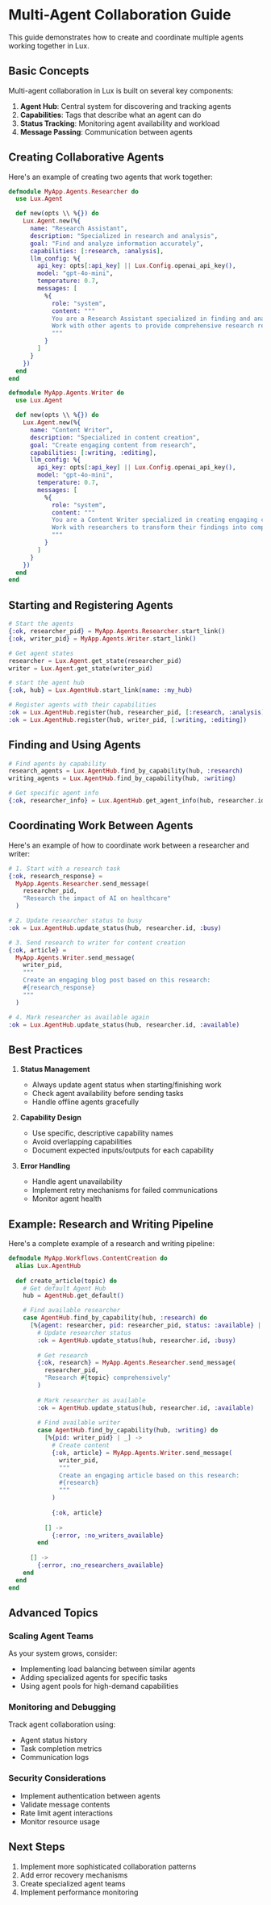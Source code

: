 # Multi-Agent Collaboration Guide

This guide demonstrates how to create and coordinate multiple agents working together in Lux.

## Basic Concepts

Multi-agent collaboration in Lux is built on several key components:

1. **Agent Hub**: Central system for discovering and tracking agents
2. **Capabilities**: Tags that describe what an agent can do
3. **Status Tracking**: Monitoring agent availability and workload
4. **Message Passing**: Communication between agents

## Creating Collaborative Agents

Here's an example of creating two agents that work together:

```elixir
defmodule MyApp.Agents.Researcher do
  use Lux.Agent

  def new(opts \\ %{}) do
    Lux.Agent.new(%{
      name: "Research Assistant",
      description: "Specialized in research and analysis",
      goal: "Find and analyze information accurately",
      capabilities: [:research, :analysis],
      llm_config: %{
        api_key: opts[:api_key] || Lux.Config.openai_api_key(),
        model: "gpt-4o-mini",
        temperature: 0.7,
        messages: [
          %{
            role: "system",
            content: """
            You are a Research Assistant specialized in finding and analyzing information.
            Work with other agents to provide comprehensive research results.
            """
          }
        ]
      }
    })
  end
end

defmodule MyApp.Agents.Writer do
  use Lux.Agent

  def new(opts \\ %{}) do
    Lux.Agent.new(%{
      name: "Content Writer",
      description: "Specialized in content creation",
      goal: "Create engaging content from research",
      capabilities: [:writing, :editing],
      llm_config: %{
        api_key: opts[:api_key] || Lux.Config.openai_api_key(),
        model: "gpt-4o-mini",
        temperature: 0.7,
        messages: [
          %{
            role: "system",
            content: """
            You are a Content Writer specialized in creating engaging content.
            Work with researchers to transform their findings into compelling articles.
            """
          }
        ]
      }
    })
  end
end
```

## Starting and Registering Agents

```elixir
# Start the agents
{:ok, researcher_pid} = MyApp.Agents.Researcher.start_link()
{:ok, writer_pid} = MyApp.Agents.Writer.start_link()

# Get agent states
researcher = Lux.Agent.get_state(researcher_pid)
writer = Lux.Agent.get_state(writer_pid)

# start the agent hub
{:ok, hub} = Lux.AgentHub.start_link(name: :my_hub)

# Register agents with their capabilities
:ok = Lux.AgentHub.register(hub, researcher_pid, [:research, :analysis])
:ok = Lux.AgentHub.register(hub, writer_pid, [:writing, :editing])
```

## Finding and Using Agents

```elixir
# Find agents by capability
research_agents = Lux.AgentHub.find_by_capability(hub, :research)
writing_agents = Lux.AgentHub.find_by_capability(hub, :writing)

# Get specific agent info
{:ok, researcher_info} = Lux.AgentHub.get_agent_info(hub, researcher.id)
```

## Coordinating Work Between Agents

Here's an example of how to coordinate work between a researcher and writer:

```elixir
# 1. Start with a research task
{:ok, research_response} = 
  MyApp.Agents.Researcher.send_message(
    researcher_pid,
    "Research the impact of AI on healthcare"
  )

# 2. Update researcher status to busy
:ok = Lux.AgentHub.update_status(hub, researcher.id, :busy)

# 3. Send research to writer for content creation
{:ok, article} = 
  MyApp.Agents.Writer.send_message(
    writer_pid,
    """
    Create an engaging blog post based on this research:
    #{research_response}
    """
  )

# 4. Mark researcher as available again
:ok = Lux.AgentHub.update_status(hub, researcher.id, :available)
```

## Best Practices

1. **Status Management**
   - Always update agent status when starting/finishing work
   - Check agent availability before sending tasks
   - Handle offline agents gracefully

2. **Capability Design**
   - Use specific, descriptive capability names
   - Avoid overlapping capabilities
   - Document expected inputs/outputs for each capability

3. **Error Handling**
   - Handle agent unavailability
   - Implement retry mechanisms for failed communications
   - Monitor agent health

## Example: Research and Writing Pipeline

Here's a complete example of a research and writing pipeline:

```elixir
defmodule MyApp.Workflows.ContentCreation do
  alias Lux.AgentHub
  
  def create_article(topic) do
    # Get default Agent Hub
    hub = AgentHub.get_default()

    # Find available researcher
    case AgentHub.find_by_capability(hub, :research) do
      [%{agent: researcher, pid: researcher_pid, status: :available} | _] ->
        # Update researcher status
        :ok = AgentHub.update_status(hub, researcher.id, :busy)
        
        # Get research
        {:ok, research} = MyApp.Agents.Researcher.send_message(
          researcher_pid,
          "Research #{topic} comprehensively"
        )
        
        # Mark researcher as available
        :ok = AgentHub.update_status(hub, researcher.id, :available)
        
        # Find available writer
        case AgentHub.find_by_capability(hub, :writing) do
          [%{pid: writer_pid} | _] ->
            # Create content
            {:ok, article} = MyApp.Agents.Writer.send_message(
              writer_pid,
              """
              Create an engaging article based on this research:
              #{research}
              """
            )
            
            {:ok, article}
            
          [] ->
            {:error, :no_writers_available}
        end
        
      [] ->
        {:error, :no_researchers_available}
    end
  end
end
```

## Advanced Topics

### Scaling Agent Teams

As your system grows, consider:
- Implementing load balancing between similar agents
- Adding specialized agents for specific tasks
- Using agent pools for high-demand capabilities

### Monitoring and Debugging

Track agent collaboration using:
- Agent status history
- Task completion metrics
- Communication logs

### Security Considerations

- Implement authentication between agents
- Validate message contents
- Rate limit agent interactions
- Monitor resource usage

## Next Steps

1. Implement more sophisticated collaboration patterns
2. Add error recovery mechanisms
3. Create specialized agent teams
4. Implement performance monitoring 